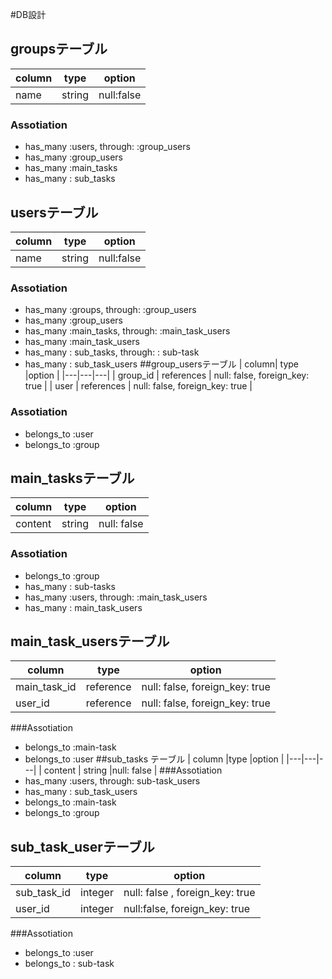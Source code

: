 #DB設計

## groupsテーブル
| column | type  | option  |
|---|---|---|
|  name |  string |  null:false |
### Assotiation
- has_many :users, through: :group_users
- has_many :group_users
- has_many :main_tasks
- has_many : sub_tasks

## usersテーブル
|  column | type  | option  |
|---|---|---|
| name  |string  | null:false  |
### Assotiation
- has_many :groups, through: :group_users
- has_many :group_users
- has_many :main_tasks, through: :main_task_users
- has_many :main_task_users 
- has_many : sub_tasks, through: : sub-task
- has_many : sub_task_users
##group_usersテーブル
|   column| type  |option   |
|---|---|---|
| group_id  |  references |  null: false, foreign_key: true  |
| user  | references  |  null: false, foreign_key: true |
### Assotiation
- belongs_to :user 
- belongs_to :group
## main_tasksテーブル
|  column | type  |option   |
|---|---|---|
|  content|  string | null: false  |
### Assotiation
- belongs_to :group
- has_many : sub-tasks
- has_many :users, through: :main_task_users
- has_many : main_task_users
## main_task_usersテーブル
|  column |type   |option   |
|---|---|---|
|   main_task_id| reference  | null: false, foreign_key: true  |
|  user_id | reference | null: false, foreign_key: true  |
###Assotiation
- belongs_to :main-task
- belongs_to :user
##sub_tasks テーブル
|   column |type   |option  |
|---|---|---|
| content |  string |null: false   |
###Assotiation
- has_many :users, through: sub-task_users
- has_many : sub_task_users
- belongs_to :main-task 
- belongs_to :group
## sub_task_userテーブル
|   column| type  | option  |
|---|---|---|
| sub_task_id  |  integer |null: false , foreign_key: true|
|user_id | integer |null:false, foreign_key: true  |
###Assotiation
- belongs_to :user
- belongs_to : sub-task